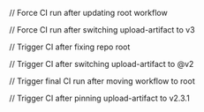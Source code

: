 
// Force CI run after updating root workflow

// Force CI run after switching upload-artifact to v3

// Trigger CI after fixing repo root

// Trigger CI after switching upload-artifact to @v2

// Trigger final CI run after moving workflow to root

// Trigger CI after pinning upload-artifact to v2.3.1
